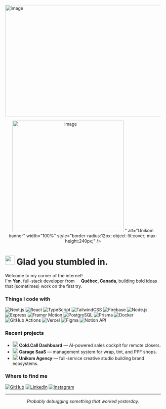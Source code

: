 <img width="820" height="360" alt="image" src="https://github.com/user-attachments/assets/4d281c3d-d529-4a2a-886c-4edc629e0415" /><!-- Banner -->
<p align="center">
  <img 
    src="<img width="820" height="360" alt="image" src="https://github.com/user-attachments/assets/7a7a9c89-a546-4426-830b-dc59b51f8a2f" />
" 
    alt="Unikom banner"
    width="100%"
    style="border-radius:12px; object-fit:cover; max-height:240px;"
  />
</p>

<h1><img src="https://emojis.slackmojis.com/emojis/images/1531849430/4246/blob-sunglasses.gif?1531849430" width="30"/> Glad you stumbled in.</h1>

<p>Welcome to my corner of the internet!<br>
I'm <b>Yan</b>, full-stack developer from <img src="https://cdn-icons-png.flaticon.com/512/197/197430.png" width="13"/> <b>Québec, Canada</b>, building bold ideas that (sometimes) work on the first try.</p>

<h3>Things I code with</h3>

<p>
  <img alt="Next.js" src="https://img.shields.io/badge/-Next.js-000000?style=flat-square&logo=next.js&logoColor=white" />
  <img alt="React" src="https://img.shields.io/badge/-React-45b8d8?style=flat-square&logo=react&logoColor=white" />
  <img alt="TypeScript" src="https://img.shields.io/badge/-TypeScript-007ACC?style=flat-square&logo=typescript&logoColor=white" />
  <img alt="TailwindCSS" src="https://img.shields.io/badge/-TailwindCSS-38B2AC?style=flat-square&logo=tailwind-css&logoColor=white" />
  <img alt="Firebase" src="https://img.shields.io/badge/-Firebase-FFCA28?style=flat-square&logo=firebase&logoColor=white" />
  <img alt="Node.js" src="https://img.shields.io/badge/-Node.js-43853d?style=flat-square&logo=node.js&logoColor=white" />
  <img alt="Express" src="https://img.shields.io/badge/-Express-000000?style=flat-square&logo=express&logoColor=white" />
  <img alt="Framer Motion" src="https://img.shields.io/badge/-Framer_Motion-EF007A?style=flat-square&logo=framer&logoColor=white" />
  <img alt="PostgreSQL" src="https://img.shields.io/badge/-PostgreSQL-336791?style=flat-square&logo=postgresql&logoColor=white" />
  <img alt="Prisma" src="https://img.shields.io/badge/-Prisma-2D3748?style=flat-square&logo=prisma&logoColor=white" />
  <img alt="Docker" src="https://img.shields.io/badge/-Docker-2496ED?style=flat-square&logo=docker&logoColor=white" />
  <img alt="GitHub Actions" src="https://img.shields.io/badge/-GitHub_Actions-2088FF?style=flat-square&logo=github-actions&logoColor=white" />
  <img alt="Vercel" src="https://img.shields.io/badge/-Vercel-000000?style=flat-square&logo=vercel&logoColor=white" />
  <img alt="Figma" src="https://img.shields.io/badge/-Figma-F24E1E?style=flat-square&logo=figma&logoColor=white" />
  <img alt="Notion API" src="https://img.shields.io/badge/-Notion_API-000000?style=flat-square&logo=notion&logoColor=white" />
</p>

<h3>Recent projects</h3>
<ul>
  <li><b><img src="https://em-content.zobj.net/thumbs/240/apple/354/rocket_1f680.png" width="18" /> Cold.Call Dashboard</b> — AI-powered sales cockpit for remote closers.</li>
  <li><b><img src="https://em-content.zobj.net/thumbs/240/apple/354/gear_2699-fe0f.png" width="18" /> Garage SaaS</b> — management system for wrap, tint, and PPF shops.</li>
  <li><b><img src="https://em-content.zobj.net/thumbs/240/apple/354/globe-showing-americas_1f30e.png" width="18" /> Unikom Agency</b> — full-service creative studio building brand ecosystems.</li>
</ul>

<h3>Where to find me</h3>
<p>
  <a href="https://github.com/tonpoteyan" target="_blank"><img alt="GitHub" src="https://img.shields.io/badge/GitHub-%2312100E.svg?&style=for-the-badge&logo=github&logoColor=white" /></a>
  <a href="https://www.linkedin.com/in/yan-luque" target="_blank"><img alt="LinkedIn" src="https://img.shields.io/badge/LinkedIn-%230077B5.svg?&style=for-the-badge&logo=linkedin&logoColor=white" /></a>
  <a href="https://www.instagram.com/unikom.ca" target="_blank"><img alt="Instagram" src="https://img.shields.io/badge/Instagram-%23E4405F.svg?&style=for-the-badge&logo=instagram&logoColor=white" /></a>
</p>

<hr/>
<p align="center"><i>Probably debugging something that worked yesterday.</i></p>
